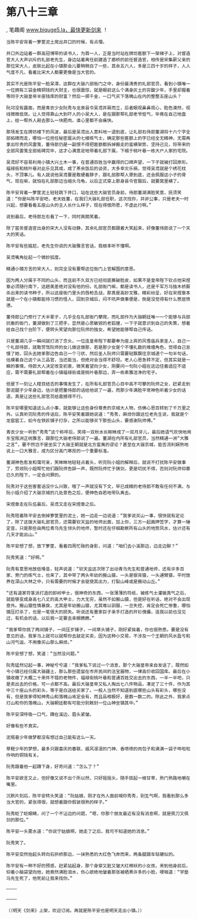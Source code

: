 # 第八十三章
, 笔趣阁 www.biquge5.la，最快更新剑来 ！

    当陈平安背着一箩筐泥土爬出井口的时候，有点懵。

    井口外边站着一群高冠博带的读书人，为首一人，正是当时站在牌坊匾额下一架梯子上，对督造官大人大声训斥的礼部老先生，身边站着离任前建造了廊桥的前任督造官，相传是宋集薪父亲的那位宋大人，皮肤比起在小镇那会儿要稍稍白了一些，其余五六人，多是三四十岁的样子，人人气度不凡，看着比宋大人都要更像是当大官的。

    其实不光是陈平安一脸呆滞，这群在大骊六部衙门之中，身份最清贵的礼部官员，看到小镇唯一一位拥有三袋金精铜钱的大财主，也很震惊，就是眼前这么个满身灰土的穷酸少年，手里却握着等同于大骊皇帝半座钱库的财富？然后一掷千金，一口气买下落魄山在内的整整五座山头？

    阮邛没有露面，而是青衣少女阮秀与龙泉县令吴鸢并肩而立，后者眼观鼻鼻观心，脸色漠然，视线微微低敛。让人觉得靠山大到吓人的小吴大人，是在跟那帮礼部老爷怄气，毕竟在自己地盘上，给一帮外人剐去那么一块肥肉，谁心里都不会痛快。

    那场发生在牌坊楼下的风波，最后是吴鸢出人意料地一退到底，让礼部右侍郎董湖将十六个字全部拓碑而走，哪怕一位担任秘密扈从的七楼练气士，确定那些匾额上的字已经全无精神，无需再拿出珍贵的风雷笺，董侍郎仍是一副恨不得把匾额都拆掉搬走的蛮横架势，坚持己见，将带来的全部风雷笺全部拓碑完毕，这才心满意足地带着礼部下属，下榻于桃叶巷一栋大户人家的宅院。

    吴鸢好不容易利用小镇大兴土木一事，在普通百姓当中赢得的口碑声望，一下子就被打回原形。福禄街和桃叶巷对此乐见其成，成了茶余饭后的谈资，大多幸灾乐祸，觉得吴鸢就是个绣花枕头，不顶事儿。有人就说他吴鸢要是敢硬着脖子，跟礼部那帮人犟到底，还会佩服这小子的骨气，现在嘛，就怕在礼部那边当缩头乌龟，以后正式穿上那身县令官服后，就要窝里横了。

    陈平安背着一箩筐泥土轻轻跳下井口，站在这些大骊官员身前，侍郎董湖满脸笑意，抚须笑道：“你是叫陈平安吧，老夫姓董，在我们大骊礼部任职，这次找你，并非公事，只是老夫一时兴起，想要看看五座山头的主人长什么样子，现在得偿所愿，不虚此行啊。”

    说到最后，老侍郎左右看了一下，同时爽朗笑着。

    除了窑务督造官出身的宋大人没有动静，其余礼部官员都跟着大笑起来，好像董侍郎说了一个天大的笑话。

    陈平安有些尴尬，老先生你说的大骊雅言官话，我根本听不懂啊。

    吴鸢嘴角扯起一个微妙弧度。

    精通小镇方言的宋大人，则完全没有要帮这位衙门上官解围的意思。

    因为两人分属于不同的山头，而且前不久双方已经彻底撕破脸皮，如果不是皇帝陛下钦点他宋煜章必须随行南下，这趟美差绝对没有他的份。礼部衙门嘛，都是读书人，还是千军万马独木桥厮杀出来的读书种子，所以这座衙门里头的唇枪舌战，那真是高妙文雅，精彩纷呈，好在宋煜章本就是一个在小镇都能待习惯的怪人，回到京城后，闷不吭声做事便是，倒是没觉得有什么憋屈愤懑。

    董侍郎公门修行了大半辈子，几乎全在礼部衙门攀爬，而礼部作为大骊朝廷唯一一个能够与兵部抗衡的衙门，董湖做到了三把手，显然是心思敏锐的老狐狸，一下子就意识到自己的失策，想着给自己找个台阶下，便转头笑望向那位阮师的独女，希望她能够帮自己传话。

    只是董湖几乎一瞬间就打消了念头，一位连皇帝陛下都要奉为座上宾的风雪庙兵家圣人，自己一个礼部侍郎，就敢劳驾阮师的女儿做这做那，若是那少女是个不懂礼数的难缠角色，觉得自己怠慢了她，回头去她爹那边告自己一个刁状，然后圣人阮师只需要轻飘飘往京城递个一句半句话，估摸着自己这个从三品官，当还能当，但绝对会当得不舒坦。老人心思急转不定，但其实就是一瞬的事情，侍郎大人决定改变初衷，微笑着望向少女，刚要问一句阮小姐在这边住着适应不适应，需不需要礼部帮着在小镇福禄街或是桃叶巷那边，弄一栋素雅洁净的宅子。

    但是下一刻让人瞠目结舌的事情发生了，在所有礼部官员心目中高不可攀的阮师之女，赶紧走到那泥腿子少年身边，估计是把董侍郎的话给他说了一遍，而那少年满脸平常神色听着少女的话语，真是让这些礼部官员给震撼得不行。

    陈平安哪里知道这么点小事，就能够让这些身份尊贵的京城大人物，仿佛心思百转到了千万里之外。认真听完阮秀的传话后，陈平安笑着跟她说道：“秀秀，麻烦你跟这位老先生说，我就是个龙窑窑工，如今在铁匠铺子打杂，之所以能够买下那些山头，要感谢阮师傅。”

    青衣少女一听到“秀秀”这个称呼后，笑得一双秋水长眸眯成了一双月牙儿，最后她语气欢快地用东宝瓶洲正统雅言，跟那位大骊老侍郎说了一遍。董湖在内所有礼部官员，当然精通一洲“大雅之言”，要不然岂不是坐实了大骊王朝就是北方蛮夷的谬论？甚至在大骊京城，能否流利娴熟地说上一口大雅言，成为区分高门寒庶的一个重要标准。

    董湖神色愈发和蔼可亲，笑眯眯地轻轻点着头，听完阮小姐的解释后，就说不打扰陈平安做事了，劳烦阮小姐帮忙他们跟阮师告辞一声，既然阮师忙于铸剑，更是叨扰不得，否则对阮师仰慕已久的陛下，一定会问罪的。

    阮秀对于这些客套话没什么兴致，哦了一声就没有下文，早已成精的老侍郎不敢有任何不满，与阮小姐介绍了大骊京城的几处景色之后，便神色自若地带队离去。

    宋煜章走在队伍最后，吴鸢又走在宋煜章之后。

    阮秀陪着陈平安去倒掉箩筐里的泥土，她一边走一边说道：“我爹说买山一事，很快就有定论了，除了这拨大骊礼部官员，还需要钦天监的地师出面，加上你，三方一起画押签字，才算一锤定音，只是那些由两位青乌先生领头的地师，暂时还在仔细勘察所有山头的地势风水，估计还有几天才能出山。”

    陈平安想了想，放下箩筐，看着四周忙碌的身影，问道：“咱们去小溪那边，边走边聊？”

    阮秀笑道：“好啊。”

    阮秀有意思地放低嗓音，轻声说道：“钦天监这次除了出动青乌先生和普通地师，还有许多百家、旁门的练气士，也来了，其中带了两头年幼的搬山猿，一头是银背猿，一头通臂猿，平时放养在深山大林之中，只有需要的时候才会驱使其出力，打裂山峰或是搬动山丘。”

    “还有道家符箓派打造的卸岭甲士，很神奇的东西，一张薄薄的符纸，被练气士灌输真气之后，就能够变成身高七八丈的高大甲士，力大无穷，虽然不如搬山猿，但是好在听话，绝对不会出现意外。搬山猿性情暴戾，尤其是年幼搬山猿，尤其难以驯服，一旦失控，肯定会死亡惨重，哪怕镇压打杀了，也是一笔很大的损失。听说还有墨家巨子亲手打造的开衫傀儡，连我以前也没见过，有机会的话，以后我一定要去亲眼瞧瞧。”

    “我爹帮你挑了两间铺子，一间压岁铺子，一间草头铺子，刚好紧挨着，你也很熟悉。要是没有意见的话，我爹马上就可以就帮你去敲定买卖，因为这种小交易，不涉及一个王朝的风水盈亏和山河气运，不用像买山那么麻烦。”

    陈平安想了想，笑道：“当然没问题。”

    阮秀猛然记起一事，神秘兮兮道：“我爹私下说过一个消息，那个大骊皇帝亲自发话了，既然如今小镇已经归属大骊疆土，那么那些遗留在市井民间的法宝器物，一律高价收回国库。最后在小镇收缴了大概二十来件不错的老物件，福禄街桃叶巷和普通百姓交出去的东西，一半一半吧，只是卖出去的价格，可一点都不高。最后大骊皇帝又私人掏出七八件物品，凑足了三十件，作为其中三十座山头的彩头，等于是白送给买家了。一般人当然不知道到底哪些山头有彩头，哪些没有，但是我爹得知神秀山和落魄山肯定会有，而且品相极好，是数一数二的。除此之外，我家点灯山和你的落魄山，大骊朝廷都有可能分别敕封一位山神坐镇其中。”

    陈平安深呼吸一口气，蹲在溪边，眉头紧皱。

    好像有些不真实。

    泥瓶巷少年做梦都没有想过自己能有这么一天。

    草鞋少年的梦想，最多只跟喜庆的春联、威风凛凛的门神、香喷喷的肉包子和满满一袋子哗啦啦作响的铜钱有关。

    阮秀跟着他一起蹲下身，好奇问道：“怎么了？”

    陈平安欲言又止，但好像又说不出个所以然，只好摇摇头，随手拔起一根甘草，熟门熟路地嚼在嘴里。

    沉默片刻后，陈平安转头笑道：“阮姑娘，刚才在外人面前喊你秀秀，别生气啊，我看到那么多当大官的，紧张得很，就想着跟你假装很熟的样子。”

    阮秀眨了眨眼睛，问了一个不沾边的问题，“嗯，你那个朋友最近有没有消息啊，就是佩刀又佩剑的那位。”

    陈平安一头雾水道：“你说宁姑娘啊，她走了之后，我可不知道她的消息。”

    阮秀笑了。

    陈平安突然抬起头转向石拱桥那边，一抹熟悉的大红色飞奔而来，两条腿跟车轱辘似的。

    陈平安有一种不好的预感，赶紧站起身，那个身穿又脏又皱大红棉袄的小女孩，来到他身前后，仰着小脑袋望向他，她竟然满脸泪水，伤心欲绝地皱着那张被晒黑许多的小脸，哽咽道：“学塾马先生死了，他死前让我来找你。”

    ————

    ————

    （（明天《剑来》上架，欢迎订阅。再就是陈平安也是明天走出小镇。））
